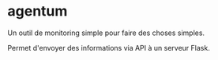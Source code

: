# agentum

Un outil de monitoring simple pour faire des choses simples.

Permet d'envoyer des informations via API à un serveur Flask.
